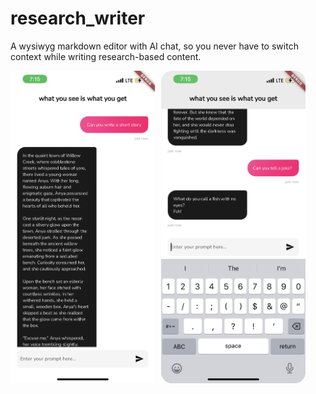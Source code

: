 # research_writer

A wysiwyg markdown editor with AI chat, so you never have to switch context while writing research-based content.

<div style="display: flex; gap: 10px;">
  <img src="assets/sample1.png" alt="Screenshot of research_writer" height="500">
  <img src="assets/sample2.png" alt="Screenshot of research_writer" height="500">
</div>

